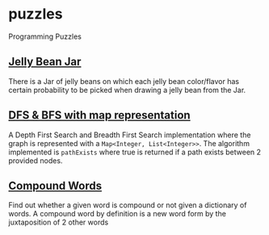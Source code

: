 # puzzles
Programming Puzzles

## [Jelly Bean Jar](./src/main/java/com/ulisesbocchio/github/puzzles/jellybean)

There is a Jar of jelly beans on which each jelly bean color/flavor has certain probability to be picked when drawing a
jelly bean from the Jar.

## [DFS & BFS with map representation](./src/main/java/com/ulisesbocchio/github/puzzles/dfsbfsmap)

A Depth First Search and Breadth First Search implementation where the graph is represented with a 
`Map<Integer, List<Integer>>`. The algorithm implemented is `pathExists` where true is returned if a path exists between 
2 provided nodes.

## [Compound Words](./src/main/java/com/ulisesbocchio/github/puzzles/compound)

Find out whether a given word is compound or not given a dictionary of words.
A compound word by definition is a new word form by the juxtaposition of 2 other words